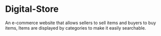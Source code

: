 # Digital-Store
An e-commerce website that allows sellers to sell items and buyers to buy items, Items are displayed by categories to make it easily searchable.

